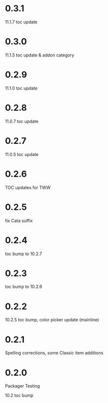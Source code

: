# 0.3.1

11.1.7 toc update

# 0.3.0

11.1.5 toc update & addon category

# 0.2.9

11.1.0 toc update

# 0.2.8

11.0.7 toc update

# 0.2.7

11.0.5 toc update

# 0.2.6

TOC updates for TWW

# 0.2.5

fix Cata suffix

# 0.2.4

toc bump to 10.2.7

# 0.2.3

toc bump to 10.2.6

# 0.2.2

10.2.5 toc bump, color picker update (mainline)

# 0.2.1

Spelling corrections, some Classic item additions

# 0.2.0

Packager Testing

10.2 toc bump